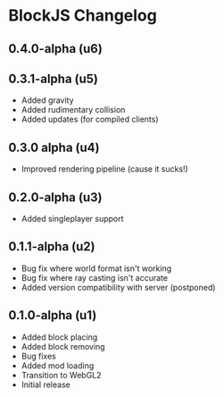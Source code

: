 # BlockJS Changelog
## 0.4.0-alpha (u6)
## 0.3.1-alpha (u5)
- Added gravity
- Added rudimentary collision
- Added updates (for compiled clients)
## 0.3.0 alpha (u4)
- Improved rendering pipeline (cause it sucks!)
## 0.2.0-alpha (u3)
- Added singleplayer support
## 0.1.1-alpha (u2)
- Bug fix where world format isn't working
- Bug fix where ray casting isn't accurate
- Added version compatibility with server (postponed)
## 0.1.0-alpha (u1)
- Added block placing
- Added block removing
- Bug fixes
- Added mod loading
- Transition to WebGL2
- Initial release